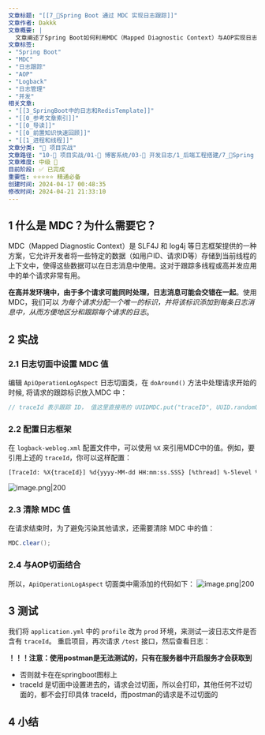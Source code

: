 ```yaml
---
文章标题: "[[7_📕Spring Boot 通过 MDC 实现日志跟踪]]" 
文章作者: Dakkk
文章概要: |
  文章阐述了Spring Boot如何利用MDC（Mapped Diagnostic Context）与AOP实现日志跟踪。通过在请求开始时设置唯一的跟踪ID到MDC，并将其整合到Logback日志配置中，实现了在并发环境下区分和追踪单个请求的日志，并在请求结束时清除MDC。
文章标签:
- "Spring Boot"
- "MDC"
- "日志跟踪"
- "AOP"
- "Logback"
- "日志管理"
- "并发"
相关文章:
- "[[3_SpringBoot中的日志和RedisTemplate]]"
- "[[0_参考文章索引]]"
- "[[0_导读]]"
- "[[0_前置知识快速回顾]]"
- "[[1_进程和线程]]"
文章分类: "🚀 项目实战"
文章路径: "10-🚀 项目实战/01-📝 博客系统/03-📝 开发日志/1_后端工程搭建/7_📕Spring Boot 通过 MDC 实现日志跟踪.md"
文章难度: 中级 🌳
目前阶段: ✅ 已完成
重要性: ⭐⭐⭐⭐⭐ 精通必备
创建时间: 2024-04-17 00:48:35
修改时间: 2024-04-21 21:33:10
---
```


## 1 什么是 MDC？为什么需要它？

MDC（Mapped Diagnostic Context）是 SLF4J 和 log4j 等日志框架提供的一种方案，它允许开发者将一些特定的数据（如用户ID、请求ID等）存储到当前线程的上下文中，使得这些数据可以在日志消息中使用。这对于跟踪多线程或高并发应用中的单个请求非常有用。

**在高并发环境中，由于多个请求可能同时处理，日志消息可能会交错在一起**。使用MDC，我们可以 _为每个请求分配一个唯一的标识，并将该标识添加到每条日志消息中，从而方便地区分和跟踪每个请求的日志_。
## 2 实战

### 2.1 日志切面中设置 MDC 值

编辑 `ApiOperationLogAspect` 日志切面类，在 `doAround()` 方法中处理请求开始的时候, 将请求的跟踪标识放入MDC 中：
```java
// traceId 表示跟踪 ID， 值这里直接用的 UUIDMDC.put("traceID", UUID.randomUUID().toString());
```
### 2.2 配置日志框架

在 `logback-weblog.xml` 配置文件中，可以使用 `%X` 来引用MDC中的值。例如，要引用上述的 `traceId`，你可以这样配置：
```xml
[TraceId: %X{traceId}] %d{yyyy-MM-dd HH:mm:ss.SSS} [%thread] %-5level %logger{50} - %msg%n
```

![image.png|200](https://my-obsidian-image.oss-cn-guangzhou.aliyuncs.com/2024/04/c63ee9f69b37c08721828939d91f93d0.png)

### 2.3 清除 MDC 值

在请求结束时，为了避免污染其他请求，还需要清除 MDC 中的值：
```java
MDC.clear();
```
### 2.4 与AOP切面结合

所以，`ApiOperationLogAspect` 切面类中需添加的代码如下：
![image.png|200](https://my-obsidian-image.oss-cn-guangzhou.aliyuncs.com/2024/04/ef1a2917a432e7b57e8119efa8bc45b2.png)

## 3 测试

我们将 `application.yml` 中的 `profile` 改为 `prod` 环境，来测试一波日志文件是否含有 `traceId`。 重启项目，再次请求 `/test` 接口，然后查看日志：

**！！！注意：使用postman是无法测试的，只有在服务器中开启服务才会获取到**
- 否则就卡在在springboot图标上
- traceId 是切面中设置进去的，请求会过切面，所以会打印，其他任何不过切面的，都不会打印具体 traceId，而postman的请求是不过切面的

## 4 小结